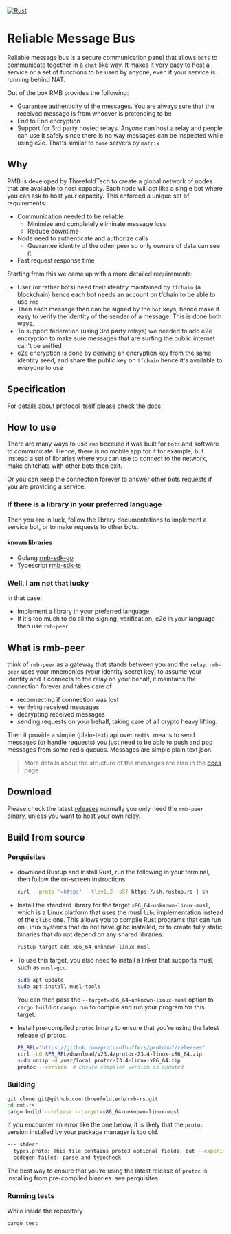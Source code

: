 [![Rust](https://github.com/threefoldtech/rmb-rs/actions/workflows/rust.yaml/badge.svg)](https://github.com/threefoldtech/rmb-rs/actions/workflows/rust.yaml)

# Reliable Message Bus
Reliable message bus is a secure communication panel that allows `bots` to communicate together in a `chat` like way. It makes it very easy to host a service or a set of functions to be used by anyone, even if your service is running behind NAT.

Out of the box RMB provides the following:
- Guarantee authenticity of the messages. You are always sure that the received message is from whoever is pretending to be
- End to End encryption
- Support for 3rd party hosted relays. Anyone can host a relay and people can use it safely since there is no way messages can be inspected while using e2e. That's similar to `home` servers by `matrix`

## Why
RMB is developed by ThreefoldTech to create a global network of nodes that are available to host capacity. Each node will act like a single bot where you can ask to host your capacity. This enforced a unique set of requirements:
- Communication needed to be reliable
  - Minimize and completely eliminate message loss
  - Reduce downtime
- Node need to authenticate and authorize calls
  - Guarantee identity of the other peer so only owners of data can see it
- Fast request response time

Starting from this we came up with a more detailed requirements:
- User (or rather bots) need their identity maintained by `tfchain` (a blockchain) hence each bot needs an account on tfchain to be able to use `rmb`
- Then each message then can be signed by the `bot` keys, hence make it easy to verify the identity of the sender of a message. This is done both ways.
- To support federation (using 3rd party relays) we needed to add e2e encryption to make sure messages that are surfing the public internet can't be sniffed
- e2e encryption is done by deriving an encryption key from the same identity seed, and share the public key on `tfchain` hence it's available to everyone to use

## Specification
For details about protocol itself please check the [docs](docs/readme.md)

## How to use
There are many ways to use `rmb` because it was built for `bots` and software to communicate. Hence, there is no mobile app for it for example, but instead a set of libraries where you can use to connect to the network, make chitchats with other bots then exit.

Or you can keep the connection forever to answer other bots requests if you are providing a service.

### If there is a library in your preferred language
Then you are in luck, follow the library documentations to implement a service bot, or to make requests to other bots.

#### known libraries
- Golang [rmb-sdk-go](https://github.com/threefoldtech/rmb-sdk-go)
- Typescript [rmb-sdk-ts](https://github.com/threefoldtech/rmb-sdk-ts)

### Well, I am not that lucky
In that case:
- Implement a library in your preferred language
- If it's too much to do all the signing, verification, e2e in your language then use `rmb-peer`

## What is rmb-peer
think of `rmb-peer` as a gateway that stands between you and the `relay`. `rmb-peer` uses your mnemonics (your identity secret key) to assume your identity and it connects to the relay on your behalf, it maintains the connection forever and takes care of
- reconnecting if connection was lost
- verifying received messages
- decrypting received messages
- sending requests on your behalf, taking care of all crypto heavy lifting.

Then it provide a simple (plain-text) api over `redis`. means to send messages (or handle requests) you just need to be able to push and pop messages from some redis queues. Messages are simple plain text json.

> More details about the structure of the messages are also in the [docs](docs/readme.md) page

## Download
Please check the latest [releases](https://github.com/threefoldtech/rmb-rs/releases) normally you only need the `rmb-peer` binary, unless you want to host your own relay.

## Build from source
### Perquisites

- download Rustup and install Rust, run the following in your terminal, then follow the on-screen instructions:

  ```bash
  curl --proto '=https' --tlsv1.2 -sSf https://sh.rustup.rs | sh
  ```

- Install the standard library for the target `x86_64-unknown-linux-musl`, which is a Linux platform that uses the musl `libc` implementation instead of the `glibc` one.
This allows you to compile Rust programs that can run on Linux systems that do not have glibc installed, or to create fully static binaries that do not depend on any shared libraries.

  ```bash
  rustup target add x86_64-unknown-linux-musl
  ```

- To use this target, you also need to install a linker that supports musl, such as `musl-gcc`.

  ```bash
  sudo apt update
  sudo apt install musl-tools
  ```

  You can then pass the `--target=x86_64-unknown-linux-musl` option to `cargo build` or `cargo run` to compile and run your program for this target.

- Install pre-compiled `protoc` binary to ensure that you’re using the latest release of protoc.

  ```bash
  PB_REL="https://github.com/protocolbuffers/protobuf/releases"
  curl -LO $PB_REL/download/v23.4/protoc-23.4-linux-x86_64.zip
  sudo unzip -d /usr/local protoc-23.4-linux-x86_64.zip
  protoc --version  # Ensure compiler version is updated
  ```

### Building
```bash
git clone git@github.com:threefoldtech/rmb-rs.git
cd rmb-rs
cargo build --release --target=x86_64-unknown-linux-musl
```

If you encounter an error like the one below, it is likely that the `protoc` version installed by your package manager is too old.
```bash
--- stderr
  types.proto: This file contains proto3 optional fields, but --experimental_allow_proto3_optional was not set.
  codegen failed: parse and typecheck
```

The best way to ensure that you’re using the latest release of `protoc` is installing from pre-compiled binaries. see perquisites.
 
### Running tests
While inside the repository
```bash
cargo test
```
